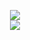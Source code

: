 <p align=center>
<a href="https://github.com/NerdyTechy"><img src="https://github-readme-stats-nerdytechy.vercel.app/api?username=NerdyTechy&count_private=true&show_icons=true&theme=dark&cache_seconds=7200&hide_title=true&include_all_commits=true&card_width=300" /></a>
<br>
<a href="https://github.com/NerdyTechy"><img src="https://github-readme-stats-nerdytechy.vercel.app/api/top-langs/?username=NerdyTechy&layout=compact&card_width=306&theme=dark&hide_title=true" /></a>
</p>

